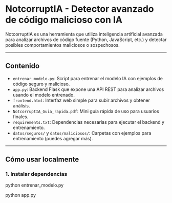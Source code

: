 # NotcorruptIA - Detector avanzado de código malicioso con IA

NotcorruptIA es una herramienta que utiliza inteligencia artificial avanzada para analizar archivos de código fuente (Python, JavaScript, etc.) y detectar posibles comportamientos maliciosos o sospechosos.

---

## Contenido

- `entrenar_modelo.py`: Script para entrenar el modelo IA con ejemplos de código seguro y malicioso.
- `app.py`: Backend Flask que expone una API REST para analizar archivos usando el modelo entrenado.
- `frontend.html`: Interfaz web simple para subir archivos y obtener análisis.
- `NotcorruptIA_Guia_rapida.pdf`: Mini guía rápida de uso para usuarios finales.
- `requirements.txt`: Dependencias necesarias para ejecutar el backend y entrenamiento.
- `datos/seguros/` y `datos/maliciosos/`: Carpetas con ejemplos para entrenamiento (puedes agregar más).

---

## Cómo usar localmente

### 1. Instalar dependencias

python entrenar_modelo.py

python app.py


